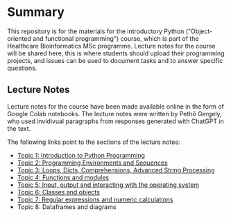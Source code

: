 # Summary
This repository is for the materials for the introductory Python ("Object-oriented and functional programming") course, which is part of the Healthcare Bioinformatics MSc programme.
Lecture notes for the course will be shared here, this is where students should upload their programming projects, and issues can be used to document tasks and to answer specific questions.

## Lecture Notes

Lecture notes for the course have been made available online in the form of Google Colab notebooks. The lecture notes were written by Pethő Gergely, who used invidivual paragraphs
from responses generated with ChatGPT in the text.

The following links point to the sections of the lecture notes:

- [Topic 1: Introduction to Python Programming](https://colab.research.google.com/drive/1JE1xlRzQ8jQNM77-XBX9c-HPPje1xA2p?usp=sharing)
- [Topic 2: Programming Environments and Sequences](https://colab.research.google.com/drive/1dv9wynd-pWkV2F9qVwfQhhzS-jHXC6LF?usp=sharing)
- [Topic 3: Loops, Dicts, Comprehensions, Advanced String Processing](https://colab.research.google.com/drive/1L9KRDvns7txTOJFtdbM1UMrTv6aM5T6m?usp=sharing)
- [Topic 4: Functions and modules](https://colab.research.google.com/drive/1t0wPKcqpxyuGLqRUgmq1bwZ16xTA6VhQ?usp=sharing)
- [Topic 5: Input, output and interacting with the operating system](https://colab.research.google.com/drive/1EPEdqs339g6Xyd5SZ4juSTZfIE_myXbu?usp=sharing)
- [Topic 6: Classes and objects](https://colab.research.google.com/drive/1MZ3Syl0WRZdWbXJCQ_POsj6oUiklAy2W?usp=sharing)
- [Topic 7: Regular expressions and numeric calculations](https://colab.research.google.com/drive/1xnXv1ipHXXHStPH5oosJHadquR8ltCok?usp=sharing)
- Topic 8: Dataframes and diagrams
